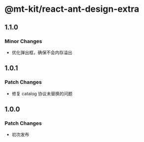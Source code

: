 # @mt-kit/react-ant-design-extra

## 1.1.0

### Minor Changes

- 优化弹出框，确保不会内存溢出

## 1.0.1

### Patch Changes

- 修复 catalog 协议未替换的问题

## 1.0.0

### Patch Changes

- 初次发布
